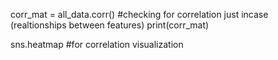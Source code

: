 corr_mat = all_data.corr()   #checking for correlation just incase (realtionships between features)
print(corr_mat)


sns.heatmap  #for correlation visualization

